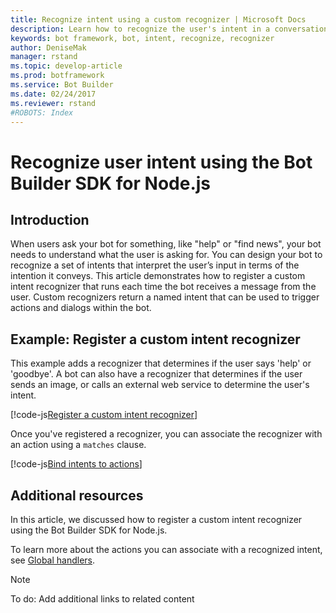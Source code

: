 ```yaml
---
title: Recognize intent using a custom recognizer | Microsoft Docs
description: Learn how to recognize the user's intent in a conversational application (bot).
keywords: bot framework, bot, intent, recognize, recognizer
author: DeniseMak
manager: rstand
ms.topic: develop-article
ms.prod: botframework
ms.service: Bot Builder
ms.date: 02/24/2017
ms.reviewer: rstand
#ROBOTS: Index
---
```


# Recognize user intent using the Bot Builder SDK for Node.js

<!-- Need to create NET stub.
> [!div class="op_single_selector"]
> * [.NET](bot-framework-dotnet-howto-send-card-buttons.md)  
> * [Node.js](bot-framework-nodejs-howto-send-card-buttons.md)
>
--> 
## Introduction

When users ask your bot for something, like "help" or "find news", your bot needs to understand what the user is asking for. 
You can design your bot to recognize a set of intents that interpret the user’s input in terms of the intention it conveys.
This article demonstrates how to register a custom intent recognizer that runs each time the bot receives a message from the user. 
Custom recognizers return a named intent that can be used to trigger actions and dialogs within the bot.


## Example: Register a custom intent recognizer
This example adds a recognizer that determines if the user says 'help' or 'goodbye'. A bot can also have a 
recognizer that determines if the user sends an image, or calls an external web service to determine the user's intent.


[!code-js[Register a custom intent recognizer](../includes/code/node-howto-recognize-intent.js#addCustomRecognizer)]

Once you've registered a recognizer, you can associate the recognizer with an action using a `matches` clause.

[!code-js[Bind intents to actions](../includes/code/node-howto-recognize-intent.js#bindIntentsToActions)]

## Additional resources

In this article, we discussed how to register a custom intent recognizer using the Bot Builder SDK for Node.js. 

To learn more about the actions you can associate with a recognized intent, see [Global handlers](bot-framework-nodejs-howto-global-handlers.md).

> [!NOTE]
> To do: Add additional links to related content  

[IMessage]: http://docs.botframework.com/en-us/node/builder/chat-reference/interfaces/_botbuilder_d_.imessage
